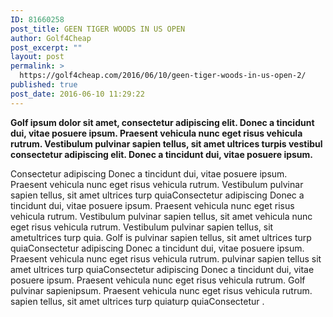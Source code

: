 ```yaml
---
ID: 81660258
post_title: GEEN TIGER WOODS IN US OPEN
author: Golf4Cheap
post_excerpt: ""
layout: post
permalink: >
  https://golf4cheap.com/2016/06/10/geen-tiger-woods-in-us-open-2/
published: true
post_date: 2016-06-10 11:29:22
---
```

<strong>Golf ipsum dolor sit amet, consectetur adipiscing elit. Donec a tincidunt dui, vitae posuere ipsum. Praesent vehicula nunc eget risus vehicula rutrum. Vestibulum pulvinar sapien tellus, sit amet ultrices turpis vestibul consectetur adipiscing elit. Donec a tincidunt dui, vitae posuere ipsum.</strong>

Consectetur adipiscing Donec a tincidunt dui, vitae posuere ipsum. Praesent vehicula nunc eget risus vehicula rutrum. Vestibulum pulvinar sapien tellus, sit amet ultrices turp quiaConsectetur adipiscing Donec a tincidunt dui, vitae posuere ipsum. Praesent vehicula nunc eget risus vehicula rutrum. Vestibulum pulvinar sapien tellus, sit amet vehicula nunc eget risus vehicula rutrum. Vestibulum pulvinar sapien tellus, sit ametultrices turp quia.
Golf is pulvinar sapien tellus, sit amet ultrices turp quiaConsectetur adipiscing Donec a tincidunt dui, vitae posuere ipsum. Praesent vehicula nunc eget risus vehicula rutrum. pulvinar sapien tellus
sit amet ultrices turp quiaConsectetur adipiscing Donec a tincidunt dui, vitae posuere ipsum. Praesent vehicula nunc eget risus vehicula rutrum. Golf pulvinar sapienipsum. Praesent vehicula nunc eget risus vehicula rutrum. sapien tellus, sit amet ultrices turp quiaturp quiaConsectetur .